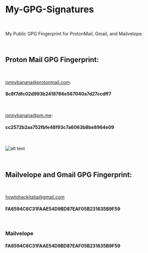 # My-GPG-Signatures

</BR>

<p>My Public GPG  Fingerprint for ProtonMail, Gmail, and Mailvelope.</p>

</BR>

<h2>Proton Mail GPG Fingerprint:</h2>

</BR>


 jonnybanana@protonmail.com: <h4> 8c8f7dfc02d993b2418786e567040a7d27ccdff7</h4>

</BR>

 jonnybanana@pm.me: <h4> cc2572b2aa752fbfe48f93c7a6063b8be8964e09</h4>
 
 
 </BR>

 ![alt text](https://i.imgur.com/xqyo6sI.png)
 
 </BR>


<h2>Mailvelope and Gmail GPG Fingerprint:</h2>

</BR>

howtohackitalia@gmail.com <h4> FA6594C6C31FAAE54D9BD87EAF05B231635B9F59</h4>


</BR>

<h3>Mailvelope</h3> <h4> FA6594C6C31FAAE54D9BD87EAF05B231635B9F59</h4>


</BR>
